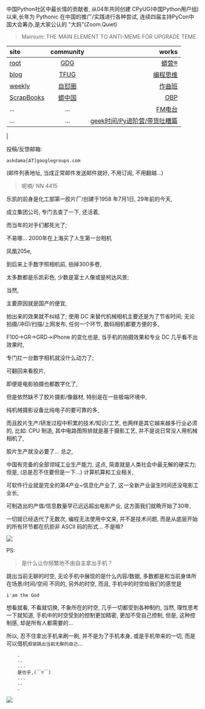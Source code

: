中国Python社区中最长情的贡献者, 从04年共同创建 CPyUG(中国Python用户组)以来,长年为 Pythonic 在中国的推广/实践进行各种尝试, 连续四届主持PyCon中国大会筹办,是大家公认的 "大妈"(Zoom.Quiet)

> Mainium: THE MAIN ELEMENT TO ANTI-MEME FOR UPGRADE TEME.

| site | community | works |
| :-----| :----: | ----: |
| [root](http://zoomquiet.io/) | [GDG](https://blog.zhgdg.org/) | [蟒营®](https://doc.101.camp/) |
| [blog](https://blog.zoomquiet.io/pages/zoomquiet.html) | [TFUG](http://zh.tfug.world/) | [编程思维](https://py.101.camp/) |
| [weekly](http://weekly.pychina.org/) | [自怼圈](https://du.101.camp/) | [作曲班](https://mu.101.camp/) |
| [ScrapBooks](https://zoomquiet.io/collection.html) | [蟒中国](https://pychina.org/) | [OBP](https://zoomquiet.io/obp/index.html) |
| ... | ... | [FM电台](https://fm.101.camp/) |
| ... | ... | [geek时间/Py进阶营/带货吐糟篇](https://fm.101.camp/2020/geek2py-dama.html) 
 |


投稿/反馈邮箱:

    askdama[AT]googlegroups.com

(邮件列表地址, 
当成正常邮件发送邮件就好, 不用订阅, 不用翻越...)

> 呢喃/ NN 4415





乐凯的前身是化工部第一胶片厂/创建于1958 年7月1日,
29年前的今天,

成立集团公司,
专门去查了一下,
还活着,

而当年的对手们都死光了;

不易哪...
2000年在上海买了人生第一台相机

凤凰205e,

到后来上手数字照相机前,
拍掉300多卷,

太多数都是乐凯彩色,
少数是富士人像或是柯达风景;

当然,

主要原因就是国产的便宜,

拍出来的效果就不纠结了;
使用 DC 来替代机械相机主要还是为了节省时间;
无论拍摄/冲印/扫描/上网发布,
任何一个环节,
数码相机都要方便的多,

F100->GR->GRD->iPhone 的变化也是,
当手机的拍摄效果和专业 DC 几乎看不出效果时,

专门扛一台数字相机就没什么动力了;

可翻回来看胶片,

即便是电影拍摄也都数字化了,

但是依然缺不了胶片摄影/像器材,
特别是在一些极端环境中,

纯机械摄影设备比纯电子的要可靠的多,

而且胶片生产/研发过程中积累的技术/知识/工艺,
也两样是其它越来越多行业必须的,
比如: CPU 制造,
其中电路图照排就是基于摄影工艺,
并不是说日常没人用机械相机了,

胶片生产就没必要了...
总之,

中国有完备的全部领域工业生产能力,
这点,
简直就是人类社会中最无解的硬实力;
但是,
(总是忍不住要但是一下...)
计算机算和工业相关,

可软件行业就是完全的第4产业~信息化产业了,
这一全新产业诞生时间还没电影工业长,

可制造出的产值/信息数量早已远远超出电影产业,
这方面我们就晩开始了30年,

一切就已经迭代了无数次,
编程无法使用中文来,
并不是技术问题,
而是从底层开始的所有环节都在抗拒非 ASCII 码的形式...
不是嘛?​


![](http://ydlj.zoomquiet.top/ipic/2021-06-19-zq42-today-card-2106.020.jpeg)



PS:
> 是什么让你频繁地不由自主拿出手机？

跳出当前无聊的时空,
无论手机中展现的是什么内容/数据,
多数都是和当前身体所在场景/时间/空间 不同的,
另外的时空,
而且, 手机中的时空给我们的感觉是

    i'am the God

想看就看, 不看就切换,
不象所在的时空, 几乎一切都受到各种制约,
当然,
理性思考一下就知道,
手机中的时空受到的控制更加精密, 更加不受自己控制,
但是, 这种控制感,
却是所有人都需要的...

所以, 
忍不住拿出手机来刷一刷,
并不是为了手机本身, 或是手机带来的一切,
而是可以借机`假装跳出当前无聊的自己`...



```
    .
    ..
    ...
    是也乎,(￣▽￣)
    ...
    ..
    .
```


![](http://ydlj.zoomquiet.top/ipic/2021-04-30-210411DU21.4zip.jpg)

